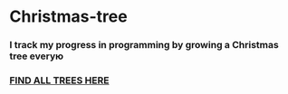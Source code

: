 # Christmas-tree
### I track my progress in programming by growing a Christmas tree everyю

### [FIND ALL TREES HERE](https://github.com/iliamunaev/Christmas-tree/blob/main/trees.md)
